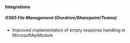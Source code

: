 
#### Integrations
##### O365 File Management (Onedrive/Sharepoint/Teams)
- Improved implementation of empty response handling in MicrosoftApiModule 

